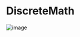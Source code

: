 # DiscreteMath
![image](https://user-images.githubusercontent.com/38671587/175576216-2925a5ae-7648-4fd1-8859-8195f6e40f15.png)

